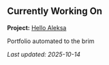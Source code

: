 ## Currently Working On

**Project:** [Hello Aleksa](https://github.com/alxhdd/hello-aleksa)

Portfolio automated to the brim

_Last updated: 2025-10-14_
